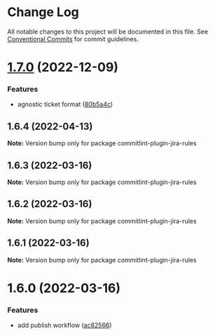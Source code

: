# Change Log

All notable changes to this project will be documented in this file.
See [Conventional Commits](https://conventionalcommits.org) for commit guidelines.

# [1.7.0](https://github.com/Gherciu/commitlint-jira/compare/commitlint-plugin-jira-rules@1.6.4...commitlint-plugin-jira-rules@1.7.0) (2022-12-09)


### Features

* agnostic ticket format ([80b5a4c](https://github.com/Gherciu/commitlint-jira/commit/80b5a4c))





## 1.6.4 (2022-04-13)

**Note:** Version bump only for package commitlint-plugin-jira-rules





## 1.6.3 (2022-03-16)

**Note:** Version bump only for package commitlint-plugin-jira-rules





## 1.6.2 (2022-03-16)

**Note:** Version bump only for package commitlint-plugin-jira-rules





## 1.6.1 (2022-03-16)

**Note:** Version bump only for package commitlint-plugin-jira-rules





# 1.6.0 (2022-03-16)


### Features

* add publish workflow ([ac82566](https://github.com/Gherciu/commitlint-jira/commit/ac82566))

